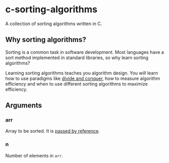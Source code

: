 # c-sorting-algorithms

A collection of sorting algorithms written in C.

## Why sorting algorithms?

Sorting is a common task in software development. Most languages have a sort method implemented in standard libraries, so why learn sorting algorithms?
 
Learning sorting algorithms teaches you algorithm design. You will learn how to use paradigms like [divide and conquer](https://en.wikipedia.org/wiki/Divide_and_conquer_algorithm), how to measure algorithm efficiency and when to use different sorting algorithms to maximize efficiency.

## Arguments

### arr

Array to be sorted. It is [passed by reference](https://stackoverflow.com/a/1106977/4939630).

### n

Number of elements in `arr`. 